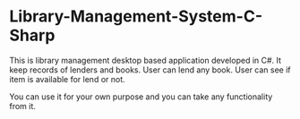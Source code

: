 # Library-Management-System-C-Sharp
This is library management desktop based application developed in C#.
It keep records of lenders and books.
User can lend any book.
User can see if item is available for lend or not.

You can use it for your own purpose and you can take any functionality from it.
